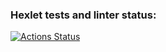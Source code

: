 ### Hexlet tests and linter status:
[![Actions Status](https://github.com/velesfight/frontend-project-46/workflows/hexlet-check/badge.svg)](https://github.com/velesfight/frontend-project-46/actions)